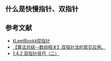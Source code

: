 ## 什么是快慢指针、双指针





## 参考文献

* [《LeetBook》双指针](https://hk029.gitbooks.io/leetbook/twopoint.html)
* [【算法总结--数组相关】双指针法的常见应用。](https://blog.csdn.net/ohmygirl/article/details/7850068)
* [1.4.2 双指针技巧（二）](https://zhuanlan.zhihu.com/p/41920814)


